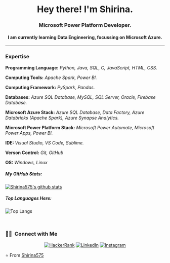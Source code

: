 <h1 align="Center"> Hey there! I'm Shirina.</h1>
<h3 align="Center">Microsoft Power Platform Developer.</h3>
<h4 align="Center"><b>I am currently learning Data Engineering, focussing on Microsoft Azure.</b></h4>

---
<h3>Expertise</h3>
<p><b>Programming Language:</b> <i>Python, Java, SQL, C, JavaScript, HTML, CSS.</i></p>
<p><b>Computing Tools:</b> <i>Apache Spark, Power BI.</i></p>
<p><b>Computing Framework:</b> <i>PySpark, Pandas.</i></p>
<p><b>Databases:</b> <i>Azure SQL Database, MySQL, SQL Server, Oracle, Firebase Database.</i></p>
<p><b>Microsoft Azure Stack:</b> <i>Azure SQL Database, Data Factory, Azure Databricks (Apache Spark), Azure Synapse Analytics.</i></p>
<p><b>Microsoft Power Platform Stack:</b> <i>Microsoft Power Automate, Microsoft Power Apps, Power BI.</i></p>
<p><b>IDE: </b> <i>Visual Studio, VS Code, Sublime.</i></p>
<p><b>Verson Control:</b> <i>Git, GitHub</i></p>
<p><b>OS:</b> <i>Windows, Linux</i></p>

##### My GitHub Stats:

[![Shirina575's github stats](https://github-readme-stats.vercel.app/api?username=Shirina575&count_private=true&show_icons=True)](https://github.com/anuraghazra/github-readme-stats)


##### Top Languages Here:

![Top Langs](https://github-readme-stats.vercel.app/api/top-langs/?username=Shirina575&layout=compact&count_private=true&show_icons=True)



<br/>

<h3> 🤝🏻 &nbsp;Connect with Me </h3>

<p align="center">
<a href="https://www.hackerrank.com/shirina_ete38"><img alt="HackerRank" src="https://img.shields.io/badge/HackerRank-shirina_ete38-37FD12?style=flat-square"></a>
<a href="https://www.linkedin.com/in/mstshirinakhatun/"><img alt="LinkedIn" src="https://img.shields.io/badge/LinkedIn-Mst%20Shirina%20Khatun-blue?style=flat-square&logo=linkedin"></a>
<a href="https://www.instagram.com/scorpion_shirina/"><img alt="Instagram" src="https://img.shields.io/badge/Instagram-scorpion_shirina-blue?style=flat-square&logo=instagram"></a>
</p>

⭐️ From [Shirina575](https://github.com/Shirina575)

